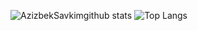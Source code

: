 ![AzizbekSavkimgithub stats](https://github-readme-stats.vercel.app/api?username=iyatx&count_private=true&bg_color=30,e96443,904e95&title_color=fff&text_color=fff)
![Top Langs](https://github-readme-stats.vercel.app/api/top-langs/?username=iyatx&theme=algolia&layout=compact&langs_count=10&hide=Jupyter%20Notebook&bg_color=30,e96443,904e95&title_color=fff&text_color=fff)
